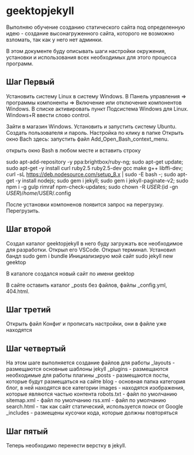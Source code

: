 # geektopjekyll

Выполняю обучение созданию статического сайта под определенную идею - создание высонагруженного сайта, которого не возможно взломать, так как у него нет админки.

В этом документе буду описывать шаги настройки окружения, установки и использования всех необходимых для этого процесса программ.

## Шаг Первый

Установить систему Linux в систему Windows. В Панель управления => программы компоненты => Включение или отключение компонентов Windows. В списке активировать пункт Подсистема Windows для Linux.
Windows+R ввести слово control.

Зайти в магазин Windows. Установить и запустить систему Ubuntu.
Создать пользователя и пароль.
Настройка по клику в папке Открыть окно Bach здесь:
запустить файл Add_Open_Bash_context_menu.

открыть окно Bash в любом месте и вставить строку

sudo apt-add-repository -y ppa:brightbox/ruby-ng; sudo apt-get update; sudo apt-get -y install curl ruby2.5 ruby2.5-dev gcc make g++ libffi-dev; curl -sL https://deb.nodesource.com/setup_8.x | sudo -E bash -; sudo apt-get -y install nodejs; sudo gem i jekyll; sudo gem i jekyll-paginate-v2; sudo npm i -g gulp rimraf npm-check-updates; sudo chown -R $USER:$(id -gn $USER) /home/$USER/.config

После установки компоненов появится запрос на перегрузку. Перегрузить.

## Шаг второй

Создал каталог geektopjekyll в него буду загружать все необходимое для разработки. Открыл его VSCode.
Открыл терминал.
Установил бандл          sudo gem i bundle
Инициализирую мой сайт   sudo jekyll new geektop

В каталоге создался новый сайт по имени geektop

В сайте оставить каталог \_posts без файлов, файлы \_config.yml, 404.html.

## Шаг третий

Открыть файл Конфиг и прописать настройки, они в файле уже находятся

## Шаг четвертый

На этом шаге выполняется создание файлов для работы
\_layouts - размещаются основные шаблоны jekyll
\_plugins - размещаются необходимые для работы плагины
\_posts - размещаются посты, которые будут размещаться на сайте
blog - основная папка категория блог, в ней находятся все категории
images - находятся изображения, которые являются частью контента
robots.txt - файл по умолчанию
sitemap.xml - файл по умолчанию
rss.xml - файл по умолчанию
search.html - так как сайт статический, используется поиск от Google
\_includes - размещены кусочки кода, которые должны повторяться

## Шаг пятый

Теперь необходимо перенести верстку в jekyll.